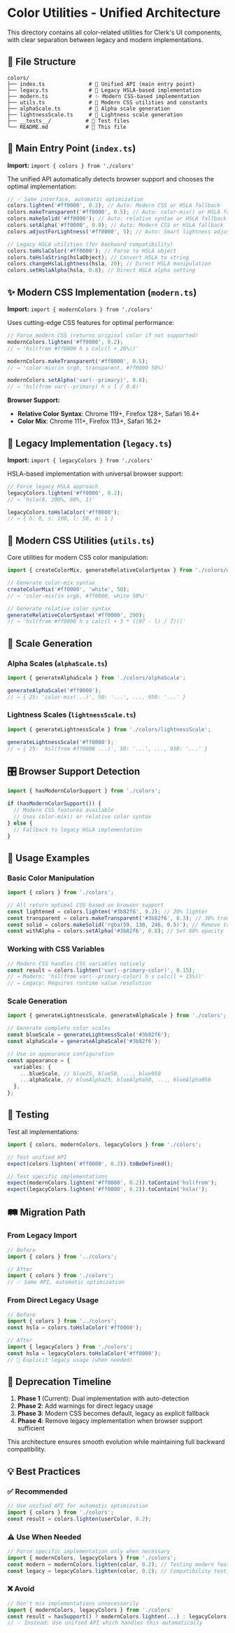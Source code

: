 # Color Utilities - Unified Architecture

This directory contains all color-related utilities for Clerk's UI components, with clear separation between legacy and modern implementations.

## 📁 File Structure

```
colors/
├── index.ts              # 🎯 Unified API (main entry point)
├── legacy.ts             # 📜 Legacy HSLA-based implementation
├── modern.ts             # ✨ Modern CSS-based implementation
├── utils.ts              # 🔧 Modern CSS utilities and constants
├── alphaScale.ts         # 🎨 Alpha scale generation
├── lightnessScale.ts     # 🌈 Lightness scale generation
├── __tests__/           # 🧪 Test files
└── README.md            # 📖 This file
```

## 🎯 Main Entry Point (`index.ts`)

**Import:** `import { colors } from './colors'`

The unified API automatically detects browser support and chooses the optimal implementation:

```typescript
// ✅ Same interface, automatic optimization
colors.lighten('#ff0000', 0.2); // Auto: Modern CSS or HSLA fallback
colors.makeTransparent('#ff0000', 0.5); // Auto: color-mix() or HSLA fallback
colors.makeSolid('#ff0000'); // Auto: relative syntax or HSLA fallback
colors.setAlpha('#ff0000', 0.8); // Auto: Modern CSS or HSLA fallback
colors.adjustForLightness('#ff0000', 5); // Auto: Smart lightness adjustment

// Legacy HSLA utilities (for backward compatibility)
colors.toHslaColor('#ff0000'); // Parse to HSLA object
colors.toHslaString(hslaObject); // Convert HSLA to string
colors.changeHslaLightness(hsla, 20); // Direct HSLA manipulation
colors.setHslaAlpha(hsla, 0.8); // Direct HSLA alpha setting
```

## ✨ Modern CSS Implementation (`modern.ts`)

**Import:** `import { modernColors } from './colors'`

Uses cutting-edge CSS features for optimal performance:

```typescript
// Force modern CSS (returns original color if not supported)
modernColors.lighten('#ff0000', 0.2);
// → 'hsl(from #ff0000 h s calc(l + 20%))'

modernColors.makeTransparent('#ff0000', 0.5);
// → 'color-mix(in srgb, transparent, #ff0000 50%)'

modernColors.setAlpha('var(--primary)', 0.8);
// → 'hsl(from var(--primary) h s l / 0.8)'
```

**Browser Support:**

- **Relative Color Syntax**: Chrome 119+, Firefox 128+, Safari 16.4+
- **Color Mix**: Chrome 111+, Firefox 113+, Safari 16.2+

## 📜 Legacy Implementation (`legacy.ts`)

**Import:** `import { legacyColors } from './colors'`

HSLA-based implementation with universal browser support:

```typescript
// Force legacy HSLA approach
legacyColors.lighten('#ff0000', 0.2);
// → 'hsla(0, 100%, 60%, 1)'

legacyColors.toHslaColor('#ff0000');
// → { h: 0, s: 100, l: 50, a: 1 }
```

## 🔧 Modern CSS Utilities (`utils.ts`)

Core utilities for modern CSS color manipulation:

```typescript
import { createColorMix, generateRelativeColorSyntax } from './colors/utils';

// Generate color-mix syntax
createColorMix('#ff0000', 'white', 50);
// → 'color-mix(in srgb, #ff0000, white 50%)'

// Generate relative color syntax
generateRelativeColorSyntax('#ff0000', 200);
// → 'hsl(from #ff0000 h s calc(l + 3 * ((97 - l) / 7)))'
```

## 🎨 Scale Generation

### Alpha Scales (`alphaScale.ts`)

```typescript
import { generateAlphaScale } from './colors/alphaScale';

generateAlphaScale('#ff0000');
// → { 25: 'color-mix(...)', 50: '...', ..., 950: '...' }
```

### Lightness Scales (`lightnessScale.ts`)

```typescript
import { generateLightnessScale } from './colors/lightnessScale';

generateLightnessScale('#ff0000');
// → { 25: 'hsl(from #ff0000 ...)', 50: '...', ..., 950: '...' }
```

## 🎛️ Browser Support Detection

```typescript
import { hasModernColorSupport } from './colors';

if (hasModernColorSupport()) {
  // Modern CSS features available
  // Uses color-mix() or relative color syntax
} else {
  // Fallback to legacy HSLA implementation
}
```

## 📖 Usage Examples

### Basic Color Manipulation

```typescript
import { colors } from './colors';

// All return optimal CSS based on browser support
const lightened = colors.lighten('#3b82f6', 0.2); // 20% lighter
const transparent = colors.makeTransparent('#3b82f6', 0.3); // 30% transparent
const solid = colors.makeSolid('rgba(59, 130, 246, 0.5)'); // Remove transparency
const withAlpha = colors.setAlpha('#3b82f6', 0.8); // Set 80% opacity
```

### Working with CSS Variables

```typescript
// Modern CSS handles CSS variables natively
const result = colors.lighten('var(--primary-color)', 0.15);
// → Modern: 'hsl(from var(--primary-color) h s calc(l + 15%))'
// → Legacy: Requires runtime value resolution
```

### Scale Generation

```typescript
import { generateLightnessScale, generateAlphaScale } from './colors';

// Generate complete color scales
const blueScale = generateLightnessScale('#3b82f6');
const alphaScale = generateAlphaScale('#3b82f6');

// Use in appearance configuration
const appearance = {
  variables: {
    ...blueScale, // blue25, blue50, ..., blue950
    ...alphaScale, // blueAlpha25, blueAlpha50, ..., blueAlpha950
  },
};
```

## 🧪 Testing

Test all implementations:

```typescript
import { colors, modernColors, legacyColors } from './colors';

// Test unified API
expect(colors.lighten('#ff0000', 0.2)).toBeDefined();

// Test specific implementations
expect(modernColors.lighten('#ff0000', 0.2)).toContain('hsl(from');
expect(legacyColors.lighten('#ff0000', 0.2)).toContain('hsla(');
```

## 🛤️ Migration Path

### From Legacy Import

```typescript
// Before
import { colors } from '../colors';

// After
import { colors } from './colors';
// ✅ Same API, automatic optimization
```

### From Direct Legacy Usage

```typescript
// Before
import { colors } from '../colors';
const hsla = colors.toHslaColor('#ff0000');

// After
import { legacyColors } from './colors';
const hsla = legacyColors.toHslaColor('#ff0000');
// 🎯 Explicit legacy usage (when needed)
```

## 🔄 Deprecation Timeline

1. **Phase 1** (Current): Dual implementation with auto-detection
2. **Phase 2**: Add warnings for direct legacy usage
3. **Phase 3**: Modern CSS becomes default, legacy as explicit fallback
4. **Phase 4**: Remove legacy implementation when browser support sufficient

This architecture ensures smooth evolution while maintaining full backward compatibility.

## 💡 Best Practices

### ✅ Recommended

```typescript
// Use unified API for automatic optimization
import { colors } from './colors';
const result = colors.lighten(userColor, 0.2);
```

### ⚠️ Use When Needed

```typescript
// Force specific implementation only when necessary
import { modernColors, legacyColors } from './colors';
const modern = modernColors.lighten(color, 0.2); // Testing modern features
const legacy = legacyColors.lighten(color, 0.2); // Compatibility testing
```

### ❌ Avoid

```typescript
// Don't mix implementations unnecessarily
import { modernColors, legacyColors } from './colors'
const result = hasSupport() ? modernColors.lighten(...) : legacyColors.lighten(...)
// ✅ Instead: Use unified API which handles this automatically
```
